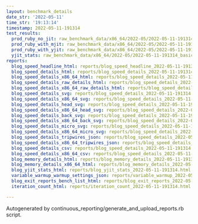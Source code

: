 ```yaml
---
layout: benchmark_details
date_str: '2022-05-11'
time_str: '19:13:14'
timestamp: 2022-05-11-191314
test_results:
  prod_ruby_no_jit: raw_benchmark_data/x86_64/2022-05/2022-05-11-191314_basic_benchmark_prod_ruby_no_jit.json
  prod_ruby_with_mjit: raw_benchmark_data/x86_64/2022-05/2022-05-11-191314_basic_benchmark_prod_ruby_with_mjit.json
  prod_ruby_with_yjit: raw_benchmark_data/x86_64/2022-05/2022-05-11-191314_basic_benchmark_prod_ruby_with_yjit.json
  yjit_stats: raw_benchmark_data/x86_64/2022-05/2022-05-11-191314_basic_benchmark_yjit_stats.json
reports:
  blog_speed_headline_html: reports/blog_speed_headline_2022-05-11-191314.html
  blog_speed_details_html: reports/blog_speed_details_2022-05-11-191314.html
  blog_speed_details_x86_64_html: reports/blog_speed_details_2022-05-11-191314.x86_64.html
  blog_speed_details_raw_details_html: reports/blog_speed_details_2022-05-11-191314.raw_details.html
  blog_speed_details_x86_64_raw_details_html: reports/blog_speed_details_2022-05-11-191314.x86_64.raw_details.html
  blog_speed_details_svg: reports/blog_speed_details_2022-05-11-191314.svg
  blog_speed_details_x86_64_svg: reports/blog_speed_details_2022-05-11-191314.x86_64.svg
  blog_speed_details_head_svg: reports/blog_speed_details_2022-05-11-191314.head.svg
  blog_speed_details_x86_64_head_svg: reports/blog_speed_details_2022-05-11-191314.x86_64.head.svg
  blog_speed_details_back_svg: reports/blog_speed_details_2022-05-11-191314.back.svg
  blog_speed_details_x86_64_back_svg: reports/blog_speed_details_2022-05-11-191314.x86_64.back.svg
  blog_speed_details_micro_svg: reports/blog_speed_details_2022-05-11-191314.micro.svg
  blog_speed_details_x86_64_micro_svg: reports/blog_speed_details_2022-05-11-191314.x86_64.micro.svg
  blog_speed_details_tripwires_json: reports/blog_speed_details_2022-05-11-191314.tripwires.json
  blog_speed_details_x86_64_tripwires_json: reports/blog_speed_details_2022-05-11-191314.x86_64.tripwires.json
  blog_speed_details_csv: reports/blog_speed_details_2022-05-11-191314.csv
  blog_speed_details_x86_64_csv: reports/blog_speed_details_2022-05-11-191314.x86_64.csv
  blog_memory_details_html: reports/blog_memory_details_2022-05-11-191314.html
  blog_memory_details_x86_64_html: reports/blog_memory_details_2022-05-11-191314.x86_64.html
  blog_yjit_stats_html: reports/blog_yjit_stats_2022-05-11-191314.html
  variable_warmup_warmup_settings_json: reports/variable_warmup_2022-05-11-191314.warmup_settings.json
  blog_exit_reports_bench_list_html: reports/blog_exit_reports_2022-05-11-191314.bench_list.html
  iteration_count_html: reports/iteration_count_2022-05-11-191314.html

---
```

Autogenerated by continuous_reporting/generate_and_upload_reports.rb script.
